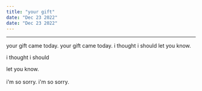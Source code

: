 ```yaml
---
title: "your gift"
date: "Dec 23 2022" 
date: "Dec 23 2022" 
---
```

---


your gift came today.
your gift came today.
i thought i should 
let you know.


i thought i should 


let you know.
<br/>
<br/>
i'm so sorry.
i'm so sorry.